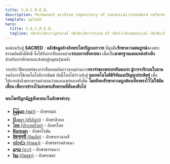 ```yaml
---
title: S.A.C.R.E.D.
description: Permanent archive repository of canonical/standard reference editions - Comprehensive digital Tipiṭaka
template: splash
hero:
  title: S.A.C.R.E.D.
  tagline: <b>S</b>criptural <b>A</b>rchive of <b>C</b>anonical <b>R</b>eferences <b>E</b>ditions <b>D</b>epository<br><span style="font-size:larger;">A collaborative effort by Buddhists worldwide to preserve and transmit the Tipiṭaka</span>
---
```


ขอต้อนรับสู่ **SACRED** : **คลังข้อมูลอ้างอิงพระไตรปิฎกเถรวาท** ที่มุ่งมั่น**รักษาความสมบูรณ์**ของพระธรรมอันศักดิ์สิทธิ์ ซึ่งได้รับการสืบทอดผ่าน**ระบบการสังคายนา** เพื่อเป็น**มาตรฐานและแหล่งอ้างอิง**สำหรับการศึกษาและส่งต่อสู่อนุชนรุ่นหลัง

จากประวัติศาสตร์ของการสืบทอดอันยาวนานผ่านการ**ทรงจำของพระอรหันตเถระ สู่การจารึกบนใบลาน** จนถึงการใช้เทคโนโลยีการพิมพ์ บัดนี้โลกได้ก้าวเข้าสู่ **ยุคเทคโนโลยีดิจิทัลและปัญญาประดิษฐ์** เพื่อให้การเข้าถึงพระธรรมคำสอนง่ายและแพร่หลายยิ่งขึ้น **โดยยังคงรักษาความถูกต้องเที่ยงตรงไว้ไม่ให้ผิดเพี้ยน เพื่อการธำรงไว้แห่งพระสัทธรรมที่มั่นคงสืบไป**

#### พระไตรปิฎกฉัฏฐสังคายนาในอักษรต่างๆ:

- [**မြန်မာ** (พม่า)](/mymr/tipitaka/vi/para/) - อักษรพม่า
- [**සිංහල** (ศรีลังกา)](/sinh/tipitaka/vi/para/) - อักษรสิงหล  
- [**ไทย** (ประเทศไทย)](/thai/tipitaka/vi/para/) - อักษรไทย
- [**Roman**](/romn/tipitaka/vi/para/) - อักษรโรมัน
- [**देवनागरी** (อินเดีย)](/deva/tipitaka/vi/para/) - อักษรเทวนาครี
- [**ᩃ᩶ᩣᨶ᩶ᩣ** (ล้านนา)](/lana/tipitaka/vi/para/) - อักษรธรรมล้านนา
- [**ລາວ** (ลาว)](/laoo/tipitaka/vi/para/) - อักษรธรรมลาว
- [**ខ្មែរ** (กัมพูชา)](/khmr/tipitaka/vi/para/) - อักษรเขมร


